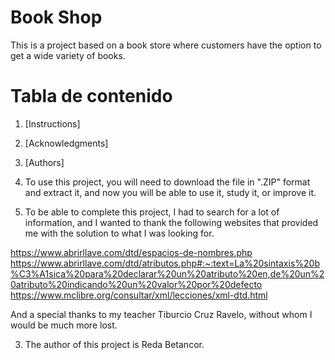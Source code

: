 
# Book Shop

This is a project based on a book store where customers have the option to get a wide variety of books.

# Tabla de contenido

1. [Instructions]
2. [Acknowledgments]
3. [Authors]

1. To use this project, you will need to download the file in ".ZIP" format and extract it, and now you will be able to use it, study it, or improve it.


2. To be able to complete this project, I had to search for a lot of information, and I wanted to thank the following websites that provided me with the solution to what I was looking for.

https://www.abrirllave.com/dtd/espacios-de-nombres.php
https://www.abrirllave.com/dtd/atributos.php#:~:text=La%20sintaxis%20b%C3%A1sica%20para%20declarar%20un%20atributo%20en,de%20un%20atributo%20indicando%20un%20valor%20por%20defecto
https://www.mclibre.org/consultar/xml/lecciones/xml-dtd.html

And a special thanks to my teacher Tiburcio Cruz Ravelo, without whom I would be much more lost.


3. The author of this project is Reda Betancor.
